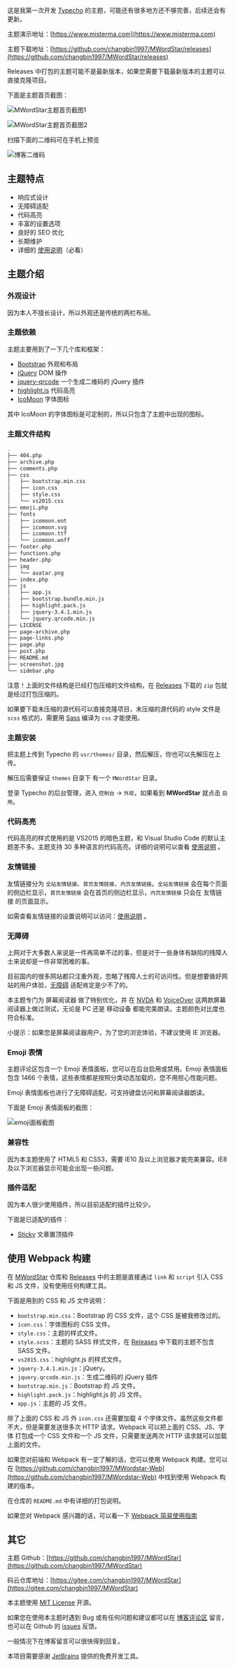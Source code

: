 这是我第一次开发 [Typecho](http://typecho.org/) 的主题，可能还有很多地方还不够完善，后续还会有更新。

主题演示地址：[https://www.misterma.com](https://www.misterma.com) 

主题下载地址：[https://github.com/changbin1997/MWordStar/releases](https://github.com/changbin1997/MWordStar/releases)

Releases 中打包的主题可能不是最新版本，如果您需要下载最新版本的主题可以直接克隆项目。

下面是主题首页截图：

![MWordStar主题首页截图1](https://www.misterma.com/img/MWordStar%E4%B8%BB%E9%A2%98%E9%A6%96%E9%A1%B5%E6%88%AA%E5%9B%BE1.png)

![MWordStar主题首页截图2](https://www.misterma.com/img/MWordStar%E4%B8%BB%E9%A2%98%E9%A6%96%E9%A1%B5%E6%88%AA%E5%9B%BE2.png)

扫描下面的二维码可在手机上预览

![博客二维码](https://i.loli.net/2020/02/11/tBgUvqE1CcNHFLe.png)

## 主题特点

* 响应式设计
* 无障碍适配
* 代码高亮
* 丰富的设置选项
* 良好的 SEO 优化
* 长期维护
* 详细的 [使用说明](https://www.misterma.com/archives/819/)（必看）

## 主题介绍

### 外观设计

因为本人不擅长设计，所以外观还是传统的两栏布局。

### 主题依赖

主题主要用到了一下几个库和框架：

- [Bootstrap](https://getbootstrap.com/)  外观和布局
- [jQuery](https://jquery.com/)  DOM 操作
- [jquery-qrcode](https://github.com/jeromeetienne/jquery-qrcode) 一个生成二维码的 jQuery 插件
- [highlight.js](https://highlightjs.org/)  代码高亮
- [IcoMoon](https://icomoon.io/)  字体图标

其中 IcoMoon 的字体图标是可定制的，所以只包含了主题中出现的图标。

### 主题文件结构

```bash
.
├── 404.php
├── archive.php
├── comments.php
├── css
│   ├── bootstrap.min.css
│   ├── icon.css
│   ├── style.css
│   └── vs2015.css
├── emoji.php
├── fonts
│   ├── icomoon.eot
│   ├── icomoon.svg
│   ├── icomoon.ttf
│   └── icomoon.woff
├── footer.php
├── functions.php
├── header.php
├── img
│   └── avatar.png
├── index.php
├── js
│   ├── app.js
│   ├── bootstrap.bundle.min.js
│   ├── highlight.pack.js
│   ├── jquery-3.4.1.min.js
│   └── jquery.qrcode.min.js
├── LICENSE
├── page-archive.php
├── page-links.php
├── page.php
├── post.php
├── README.md
├── screenshot.jpg
└── sidebar.php
```

注意！上面的文件结构是已经打包压缩的文件结构，在 [Releases](https://github.com/changbin1997/MWordStar/releases) 下载的 `zip` 包就是经过打包压缩的。

如果要下载未压缩的源代码可以直接克隆项目，未压缩的源代码的 style 文件是 `scss` 格式的，需要用 [Sass](https://sass-lang.com/) 编译为 `css` 才能使用。

### 主题安装

把主题上传到 Typecho 的 `usr/themes/` 目录，然后解压，你也可以先解压在上传。

解压后需要保证 `themes` 目录下 有一个 `MWordStar` 目录。

登录 Typecho 的后台管理，进入 `控制台` -> `外观`，如果看到 **MWordStar** 就点击 `启用`。

### 代码高亮

代码高亮的样式使用的是 VS2015 的暗色主题，和 Visual Studio Code 的默认主题差不多。主题支持 30 多种语言的代码高亮。详细的说明可以查看 [使用说明](https://www.misterma.com/archives/819/) 。

### 友情链接

友情链接分为 `全站友情链接`、`首页友情链接`、`内页友情链接`。`全站友情链接` 会在每个页面的侧边栏显示，`首页友情链接` 会在首页的侧边栏显示，`内页友情链接` 只会在 友情链接 的页面显示。

如需查看友情链接的设置说明可以访问：[使用说明](https://www.misterma.com/archives/819/) 。

### 无障碍

上网对于大多数人来说是一件再简单不过的事，但是对于一些身体有缺陷的残障人士来说却是一件非常困难的事。

目前国内的很多网站都只注重外观，忽略了残障人士的可访问性。但是想要做好网站的用户体验，[无障碍](https://www.misterma.com/archives/264/) 适配肯定是少不了的。

本主题专门为 屏幕阅读器 做了特别优化，并 在 [NVDA](http://www.nvda-project.org/) 和 [VoiceOver](https://www.apple.com/cn/accessibility/iphone/vision/) 这两款屏幕阅读器上做过测试，无论是 PC 还是 移动设备 都能完美朗读。主题颜色对比度也符合标准。

小提示：如果您是屏幕阅读器用户，为了您的浏览体验，不建议使用 IE 浏览器。

### Emoji 表情

主题评论区包含一个 Emoji 表情面板，您可以在后台启用或禁用。Emoji 表情面板包含 1466 个表情，这些表情都是按照分类动态加载的，您不用担心性能问题。

Emoji 表情面板也进行了无障碍适配，可支持键盘访问和屏幕阅读器朗读。

下面是 Emoji 表情面板的截图：

![emoji面板截图](https://www.misterma.com/img/emoji%E9%9D%A2%E6%9D%BF.jpeg)

### 兼容性

因为本主题使用了 HTML5 和 CSS3，需要 IE10 及以上浏览器才能完美兼容。IE8 及以下浏览器显示可能会出现一些问题。

### 插件适配

因为本人很少使用插件，所以目前适配的插件比较少。

下面是已适配的插件：

* [Sticky](https://plugins.typecho.me/plugins/sticky.html) 文章置顶插件

## 使用 Webpack 构建

在 [MWordStar](https://github.com/changbin1997/MWordStar) 仓库和 [Releases](https://github.com/changbin1997/MWordStar/releases) 中的主题是直接通过 `link` 和 `script` 引入 CSS 和 JS 文件，没有使用任何构建工具。

下面是用到的 CSS 和 JS 文件说明：

* `bootstrap.min.css`：Bootstrap 的 CSS 文件，这个 CSS 是被我修改过的。
* `icon.css`：字体图标的 CSS 文件。
* `style.css`：主题的样式文件。
* `style.scss`：主题的 SASS 样式文件，在 [Releases](https://github.com/changbin1997/MWordStar/releases) 中下载的主题不包含 SASS 文件。
* `vs2015.css`：highlight.js 的样式文件。
* `jquery-3.4.1.min.js`：jQuery。
* `jquery.qrcode.min.js`：生成二维码的 jQuery 插件
* `bootstrap.min.js`：Bootstrap 的 JS 文件。
* `highlight.pack.js`：highlight.js 的 JS 文件。
* `app.js`：主题的 JS 文件。

除了上面的 CSS 和 JS 外 `icon.css` 还需要加载 4 个字体文件。虽然这些文件都不大，但是需要发送很多次 HTTP 请求。Webpack 可以把上面的 CSS、JS、字体 打包成一个 CSS 文件和一个 JS 文件，只需要发送两次 HTTP 请求就可以加载上面的文件。

如果您对前端和 Webpack 有一定了解的话，您可以使用 Webpack 构建。您可以在 [https://github.com/changbin1997/MWordstar-Web](https://github.com/changbin1997/MWordstar-Web) 中找到使用 Webpack 构建的版本。

在仓库的 `README.md` 中有详细的打包说明。

如果您对 Webpack 感兴趣的话，可以看一下 [Webpack 简易使用指南](https://www.misterma.com/archives/850/)

## 其它

主题 Github：[https://github.com/changbin1997/MWordStar](https://github.com/changbin1997/MWordStar)

码云仓库地址：[https://gitee.com/changbin1997/MWordStar](https://gitee.com/changbin1997/MWordStar)

本主题使用 [MIT License](https://github.com/changbin1997/MWordStar/blob/master/LICENSE) 开源。

如果您在使用本主题时遇到 Bug 或有任何问题和建议都可以在 [博客评论区](https://www.misterma.com/archives/812/#comments) 留言，也可以在 Github 的 [issues](https://github.com/changbin1997/MWordStar/issues) 反馈。

一般情况下在博客留言可以很快得到回复。

本项目需要感谢 [JetBrains](https://www.jetbrains.com/?from=MWordStar) 提供的免费开发工具。